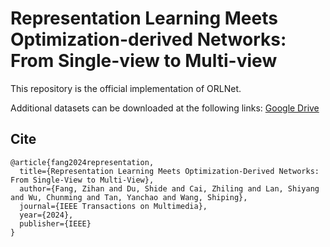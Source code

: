 # Representation Learning Meets Optimization-derived Networks: From Single-view to Multi-view

This repository is the official implementation of ORLNet.

Additional datasets can be downloaded at the following links:
[Google Drive](https://drive.google.com/drive/folders/1Jh4IHkpoLcFe6slS_-jXZ7uFqYIaNJ-1)

## Cite
```
@article{fang2024representation,
  title={Representation Learning Meets Optimization-Derived Networks: From Single-View to Multi-View},
  author={Fang, Zihan and Du, Shide and Cai, Zhiling and Lan, Shiyang and Wu, Chunming and Tan, Yanchao and Wang, Shiping},
  journal={IEEE Transactions on Multimedia},
  year={2024},
  publisher={IEEE}
}
```
